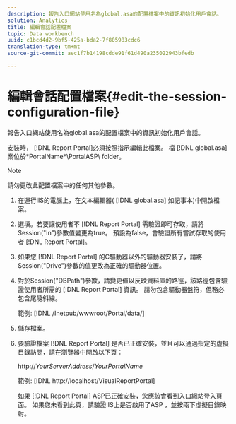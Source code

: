 ```yaml
---
description: 報告入口網站使用名為global.asa的配置檔案中的資訊初始化用戶會話。
solution: Analytics
title: 編輯會話配置檔案
topic: Data workbench
uuid: c1bcd4d2-9bf5-425a-bda2-7f805983cdc6
translation-type: tm+mt
source-git-commit: aec1f7b14198cdde91f61d490a235022943bfedb

---
```



# 編輯會話配置檔案{#edit-the-session-configuration-file}

報告入口網站使用名為global.asa的配置檔案中的資訊初始化用戶會話。

安裝時， [!DNL Report Portal]必須按照指示編輯此檔案。 檔 [!DNL global.asa] 案位於\*PortalName*\PortalASP\ folder。

>[!NOTE]
>
>請勿更改此配置檔案中的任何其他參數。

1. 在運行IIS的電腦上，在文本編輯器( [!DNL global.asa] 如記事本)中開啟檔案。
1. 選填。若要讓使用者不 [!DNL Report Portal] 需驗證即可存取，請將Session(&quot;In&quot;)參數值變更為true。 預設為false，會驗證所有嘗試存取的使用者 [!DNL Report Portal]。
1. 如果您 [!DNL Report Portal] 的C驅動器以外的驅動器安裝了，請將Session(&quot;Drive&quot;)參數的值更改為正確的驅動器位置。
1. 對於Session(&quot;DBPath&quot;)參數，請變更值以反映資料庫的路徑，該路徑包含驗證使用者所需的 [!DNL Report Portal] 資訊。 請勿包含驅動器盤符，但務必包含尾隨斜線。

   範例: [!DNL /Inetpub/wwwroot/Portal/data/]

1. 儲存檔案。
1. 要驗證檔案 [!DNL Report Portal] 是否已正確安裝，並且可以通過指定的虛擬目錄訪問，請在瀏覽器中開啟以下頁：

   http://*YourServerAddress*/*YourPortalName*

   範例: [!DNL http://localhost/VisualReportPortal]

   如果 [!DNL Report Portal] ASP已正確安裝，您應該會看到入口網站登入頁面。 如果您未看到此頁，請驗證IIS上是否啟用了ASP ，並按兩下虛擬目錄映射。

